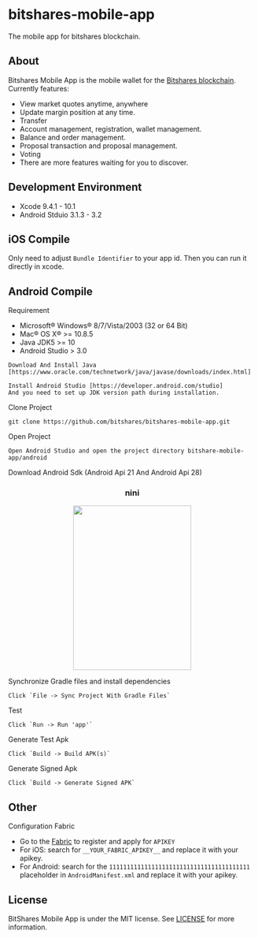 # bitshares-mobile-app
The mobile app for bitshares blockchain. 

## About

Bitshares Mobile App is the mobile wallet for the [Bitshares blockchain](https://github.com/bitshares/bitshares-core). Currently features:

* View market quotes anytime, anywhere
* Update margin position at any time.
* Transfer
* Account management, registration, wallet management.
* Balance and order management.
* Proposal transaction and proposal management.
* Voting
* There are more features waiting for you to discover.

## Development Environment

* Xcode 9.4.1 - 10.1
* Android Stduio 3.1.3 - 3.2

## iOS Compile

Only need to adjust `Bundle Identifier` to your app id. Then you can run it directly in xcode.

## Android Compile

Requirement

* Microsoft® Windows® 8/7/Vista/2003 (32 or 64 Bit)
* Mac® OS X® >= 10.8.5
* Java JDK5 >= 10
* Android Studio > 3.0

```
Download And Install Java [https://www.oracle.com/technetwork/java/javase/downloads/index.html]
```

```
Install Android Studio [https://developer.android.com/studio]
And you need to set up JDK version path during installation.
```

Clone Project 
```
git clone https://github.com/bitshares/bitshares-mobile-app.git
```

Open Project
```
Open Android Studio and open the project directory bitshare-mobile-app/android
```

Download Android Sdk (Android Api 21 And Android Api 28)

<p align="center">
  <h3 align="center">nini</h3>

  <p align="center">
    <a href="#">
      <img src="https://raw.githubusercontent.com/yoshikizh/test/master/android-setting-android-sdk.png" alt="" width=240 height=334>
    </a>
  </p>
</p>

Synchronize Gradle files and install dependencies
```
Click `File -> Sync Project With Gradle Files`
```

Test
```
Click `Run -> Run 'app'`
```

Generate Test Apk
```
Click `Build -> Build APK(s)`
```

Generate Signed Apk
```
Click `Build -> Generate Signed APK`
```


## Other

Configuration Fabric

* Go to the [Fabric](https://fabric.io) to register and apply for `APIKEY`
* For iOS: search for `__YOUR_FABRIC_APIKEY__` and replace it with your apikey.
* For Android: search for the `1111111111111111111111111111111111111111` placeholder in `AndroidManifest.xml` and replace it with your apikey.

## License

BitShares Mobile App is under the MIT license. See [LICENSE](https://github.com/btspp/bitshares-mobile-app/blob/master/LICENSE)
for more information.

